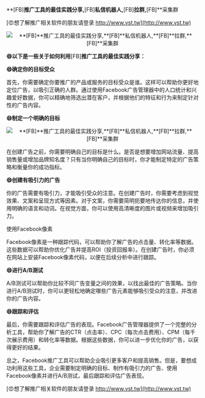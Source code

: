 **[FB]**推广工具的最佳实践分享,**[FB]**私信机器人,**[FB]**拉群,**[FB]**采集群

[😍想了解推广相关软件的朋友请登录 http://www.vst.tw](http://www.vst.tw)

 <center><img src="https://vst.tw/MP4/tuiguang/png/2.png" alt="**[FB]**推广工具的最佳实践分享,**[FB]**私信机器人,**[FB]**拉群,**[FB]**采集群"></center>

**😄以下是一些关于如何利用**[FB]**推广工具的最佳实践分享：**

**😄确定你的目标受众**

首先，你需要确定你要推广的产品或服务的目标受众是谁。这样可以帮助你更好地定位广告，以吸引正确的人群。通过使用Facebook广告管理器中的人口统计和兴趣爱好数据，你可以精确地筛选出潜在客户，并根据他们的特征和行为来制定针对性的广告内容。

**😄制定一个明确的目标**

 <center><img src="https://vst.tw/MP4/tuiguang/png/0.png" alt="**[FB]**推广工具的最佳实践分享,**[FB]**私信机器人,**[FB]**拉群,**[FB]**采集群"></center>

在创建广告之前，你需要明确自己的目标是什么。是否是想要增加网站流量、提高销售量或增加品牌知名度？只有当你明确自己的目标时，你才能制定特定的广告策略和衡量你的成功指标。

**😄创建有吸引力的广告**

你的广告需要有吸引力，才能吸引受众的注意。在创建广告时，你需要考虑到视觉效果、文案和呈现方式等因素。对于文案，你需要简明扼要地传达你的信息，并使用明确的语言和动词。在视觉方面，你可以使用高清晰度的图片或视频来增加吸引力。

使用Facebook像素

Facebook像素是一种跟踪代码，可以帮助你了解广告的点击量、转化率等数据。这些数据可以帮助你优化广告并提高ROI（投资回报率）。在创建广告时，你必须在网站上安装Facebook像素代码，以便在后续分析中进行跟踪。

**😄进行A/B测试**

A/B测试可以帮助你比较不同广告变量之间的效果，以找出最佳的广告策略。当你进行A/B测试时，你可以更轻松地确定哪些广告元素能够吸引受众的注意，并改进你的广告内容。

**😄跟踪和评估**

最后，你需要跟踪和评估广告的表现。Facebook广告管理器提供了一个完整的分析工具，帮助你了解广告的CTR（点击率）、CPC（每次点击费用）、CPM（每千次展示费用）和转化率等数据。根据这些数据，你可以进一步优化你的广告，以获得更好的结果。

总之，Facebook推广工具可以帮助企业吸引更多客户和提高销售。但是，要想成功利用这些工具，企业需要制定明确的目标、制作有吸引力的广告、使用Facebook像素并进行A/B测试，最后跟踪和评估广告表现。

[😍想了解推广相关软件的朋友请登录 http://www.vst.tw](http://www.vst.tw)



